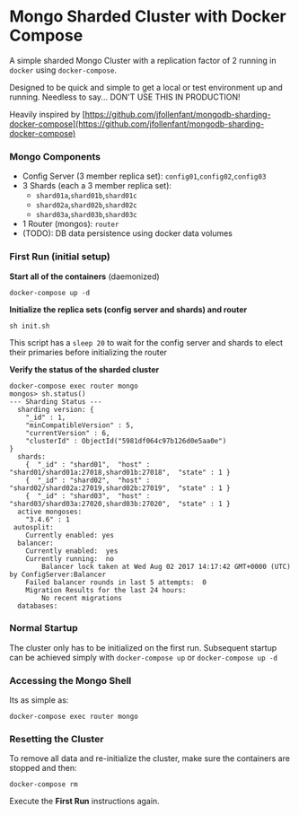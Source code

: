 Mongo Sharded Cluster with Docker Compose
=========================================
A simple sharded Mongo Cluster with a replication factor of 2 running in `docker` using `docker-compose`.

Designed to be quick and simple to get a local or test environment up and running. Needless to say... DON'T USE THIS IN PRODUCTION!

Heavily inspired by [https://github.com/jfollenfant/mongodb-sharding-docker-compose](https://github.com/jfollenfant/mongodb-sharding-docker-compose)

### Mongo Components

* Config Server (3 member replica set): `config01`,`config02`,`config03`
* 3 Shards (each a 3 member replica set):
	* `shard01a`,`shard01b`,`shard01c`
	* `shard02a`,`shard02b`,`shard02c`
	* `shard03a`,`shard03b`,`shard03c`
* 1 Router (mongos): `router`
* (TODO): DB data persistence using docker data volumes

### First Run (initial setup)
**Start all of the containers** (daemonized)

```
docker-compose up -d
```

**Initialize the replica sets (config server and shards) and router**

```
sh init.sh
```

This script has a `sleep 20` to wait for the config server and shards to elect their primaries before initializing the router

**Verify the status of the sharded cluster**

```
docker-compose exec router mongo
mongos> sh.status()
--- Sharding Status ---
  sharding version: {
	"_id" : 1,
	"minCompatibleVersion" : 5,
	"currentVersion" : 6,
	"clusterId" : ObjectId("5981df064c97b126d0e5aa0e")
}
  shards:
	{  "_id" : "shard01",  "host" : "shard01/shard01a:27018,shard01b:27018",  "state" : 1 }
	{  "_id" : "shard02",  "host" : "shard02/shard02a:27019,shard02b:27019",  "state" : 1 }
	{  "_id" : "shard03",  "host" : "shard03/shard03a:27020,shard03b:27020",  "state" : 1 }
  active mongoses:
	"3.4.6" : 1
 autosplit:
	Currently enabled: yes
  balancer:
	Currently enabled:  yes
	Currently running:  no
		Balancer lock taken at Wed Aug 02 2017 14:17:42 GMT+0000 (UTC) by ConfigServer:Balancer
	Failed balancer rounds in last 5 attempts:  0
	Migration Results for the last 24 hours:
		No recent migrations
  databases:
```

### Normal Startup
The cluster only has to be initialized on the first run. Subsequent startup can be achieved simply with `docker-compose up` or `docker-compose up -d`

### Accessing the Mongo Shell
Its as simple as:

```
docker-compose exec router mongo
```

### Resetting the Cluster
To remove all data and re-initialize the cluster, make sure the containers are stopped and then:

```
docker-compose rm
```

Execute the **First Run** instructions again.